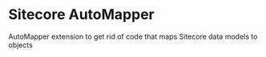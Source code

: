 # Sitecore AutoMapper
AutoMapper extension to get rid of code that maps Sitecore data models to objects
